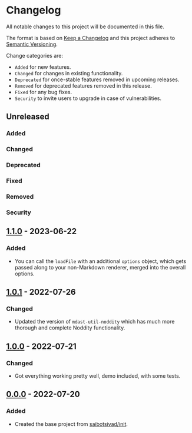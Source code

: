 # Changelog

All notable changes to this project will be documented in this file.

The format is based on [Keep a Changelog](http://keepachangelog.com/en/1.0.0/)
and this project adheres to [Semantic Versioning](http://semver.org/spec/v2.0.0.html).

Change categories are:

* `Added` for new features.
* `Changed` for changes in existing functionality.
* `Deprecated` for once-stable features removed in upcoming releases.
* `Removed` for deprecated features removed in this release.
* `Fixed` for any bug fixes.
* `Security` to invite users to upgrade in case of vulnerabilities.

## Unreleased
### Added
### Changed
### Deprecated
### Fixed
### Removed
### Security

## [1.1.0](https://github.com/saibotsivad/noddity-micromark-renderer/compare/v1.0.1...v1.1.0) - 2023-06-22
### Added
- You can call the `loadFile` with an additional `options` object, which gets passed along to your non-Markdown renderer, merged into the overall options.

## [1.0.1](https://github.com/saibotsivad/noddity-micromark-renderer/compare/v1.0.0...v1.0.1) - 2022-07-26
### Changed
- Updated the version of `mdast-util-noddity` which has much more thorough and complete Noddity functionality.

## [1.0.0](https://github.com/saibotsivad/noddity-micromark-renderer/compare/v0.0.0...v1.0.0) - 2022-07-21
### Changed
- Got everything working pretty well, demo included, with some tests.

## [0.0.0](https://github.com/saibotsivad/noddity-micromark-renderer/tree/v0.0.0) - 2022-07-20
### Added
- Created the base project from [saibotsivad/init](https://github.com/saibotsivad/init).

